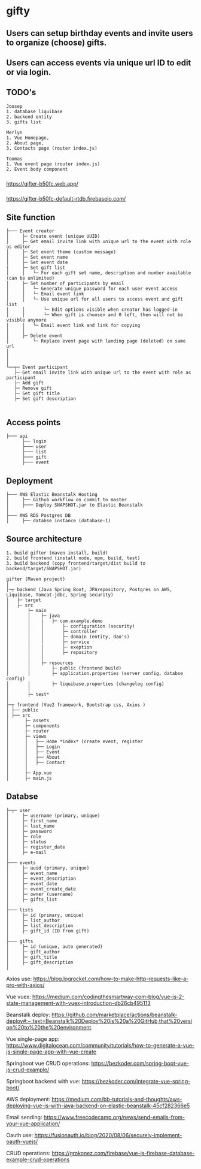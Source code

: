 # gifty

## Users can setup birthday events and invite users to organize (choose) gifts.
## Users can access events via unique url ID to edit or via login.

## TODO's
```
Joosep
1. database liquibase
2. backend entity
3. gifts list 

Merlyn
1. Vue Homepage, 
2. About page, 
3. Contacts page (router index.js)

Toomas
1. Vue event page (router index.js)
2. Event body component
```


###
https://gifter-b50fc.web.app/

### 
https://gifter-b50fc-default-rtdb.firebaseio.com/

## Site function
```
├─── Event creator
│     ├─ Create event (unique UUID)
│     ├─ Get email invite link with unique url to the event with role as editor
│     ├─ Set event theme (custom message)
│     ├─ Set event name
│     ├─ Set event date
|     ├─ Set gift list
│     │   └─ For each gift set name, description and number available (can be unlimited)
│     ├─ Set number of participants by email
│     │   └─ Generate unique password for each user event access
│     │   └─ Email event link
│     │   └─ Use unique url for all users to access event and gift list
│     │       └─ Edit options visible when creator has logged-in
│     │       └─ When gift is choosen and 0 left, then will not be visible anymore
│     │   └─ Email event link and link for copying
│     │
│     ├─ Delete event
│         └─ Replace event page with landing page (deleted) on same url
│ 
│ 
│ 
└──┬─ Event participant
   ├─ Get email invite link with unique url to the event with role as participant
   ├─ Add gift
   ├─ Remove gift
   ├─ Set gift title
   ├─ Set gift description
   
```


## Access points
```
├─── api
      ├── login
      ├─── user 
      ├─── list 
      ├─── gift
      ├─── event
```
## Deployment
```
├─── AWS Elastic Beanstalk Hosting
│     ├── Github workflow on commit to master
│     ├─── Deploy SNAPSHOT.jar to Elastic Beanstalk
│      
├─── AWS RDS Postgres DB
│     ├── databse instance (database-1)
```

## Source architecture

```
1. build gifter (maven install, build)
2. build frontend (install node, npm, build, test)
3. build backend (copy frontend/target/dist build to backend/target/SNAPSHOT.jar)

gifter (Maven project)
│ 
│─┬ backend (Java Spring Boot, JPArepository, Postgres on AWS, Liquibase, Tomcat-jdbc, Spring security)
│   ├─ target
│   ├─ src
│       ├─ main
│       │    ├─ java
│       │    |   ├─ com.example.demo
│       │    │       ├─ configuration (security)
│       │    │       ├─ controller
│       │    │       ├─ domain (entity, dao's)   
│       │    │       ├─ service
│       │    |       ├─ exeption
│       │    │       ├─ repository
│       │    │
│       │    ├─ resources
│       │        ├─ public (frontend build)
│       │        ├─ application.properties (server config, databse config)
│       │        ├─ liquibase.properties (changelog config)
│       │
│       ├─ test*
│
├─┬ frontend (Vue2 framework, Bootstrap css, Axios )
│ ├── public
│ ├── src
│      ├─ assets
│      ├─ components
│      ├─ router
│      ├─ views
│      │   ├── Home *index* (create event, register
│      │   ├── Login
│      │   ├── Event
│      │   ├── About
│      │   ├── Contact
│      │   
│      ├─ App.vue
│      ├─ main.js
```

## Databse
```
├─┬─ user
│     ├─ username (primary, unique)
│     ├─ first_name
│     ├─ last_name 
│     ├─ password 
│     ├─ role
│     ├─ status 
│     ├─ register_date 
│     ├─ e-mail 
│
├─── events 
│     ├─ uuid (primary, unique)
│     ├─ event_name
│     ├─ event_description
│     ├─ event_date
│     ├─ event_create_date
│     ├─ owner (username)
│     ├─ gifts_list
│
├─── lists
│     ├─ id (primary, unique)
│     ├─ list_author
│     ├─ list_description
│     ├─ gift_id (ID from gift)
│     
├─── gifts
│     ├─ id (unique, auto generated)
│     ├─ gift_author
│     ├─ gift_title
│     ├─ gift_description
│     
```

Axios use: https://blog.logrocket.com/how-to-make-http-requests-like-a-pro-with-axios/

Vue vuex: https://medium.com/codingthesmartway-com-blog/vue-js-2-state-management-with-vuex-introduction-db26cb495113

Beanstalk deploy: https://github.com/marketplace/actions/beanstalk-deploy#:~:text=Beanstalk%20Deploy%20is%20a%20GitHub,that%20version%20to%20the%20environment.

Vue single-page app: https://www.digitalocean.com/community/tutorials/how-to-generate-a-vue-js-single-page-app-with-vue-create

Springboot vue CRUD operations: https://bezkoder.com/spring-boot-vue-js-crud-example/

Springboot backend with vue: https://bezkoder.com/integrate-vue-spring-boot/

AWS deployment: https://medium.com/bb-tutorials-and-thoughts/aws-deploying-vue-js-with-java-backend-on-elastic-beanstalk-45cf282366e5

Email sending: https://www.freecodecamp.org/news/send-emails-from-your-vue-application/

Oauth use: https://fusionauth.io/blog/2020/08/06/securely-implement-oauth-vuejs/

CRUD operations: https://grokonez.com/firebase/vue-js-firebase-database-example-crud-operations
